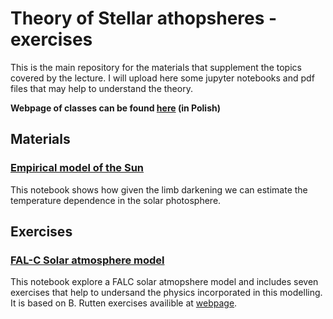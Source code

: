 # Theory of Stellar athopsheres - exercises

This is the main repository for the materials that supplement the topics covered by the lecture. 
I will upload here some jupyter notebooks and pdf files that may help to understand the theory.

**Webpage of classes can be found [here](https://www.rozanskit.com/teaching/tag1920/) (in Polish)**

## Materials

### [Empirical model of the Sun](Empirical%20model%20of%20the%20Sun.ipynb)

This notebook shows how given the limb darkening we can estimate the temperature dependence in the solar photosphere.

## Exercises

### [FAL-C Solar atmosphere model](FAL-C%20Solar%20atmosphere%20model.ipynb)

This notebook explore a FALC solar atmopshere model and includes seven exercises that help to undersand the physics incorporated in this modelling. It is based on B. Rutten exercises availible at [webpage](https://www.staff.science.uu.nl/~rutte101/).
